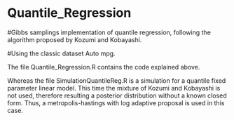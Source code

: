 # Quantile_Regression
#Gibbs samplings implementation of quantile regression, following the algorithm proposed by Kozumi and Kobayashi.

#Using the classic dataset Auto mpg.

The file Quantile_Regression.R contains the code explained above. 

Whereas the file SimulationQuantileReg.R is a simulation for a quantile fixed parameter linear model. This time the mixture of Kozumi and 
Kobayashi is not used, therefore resulting a posterior distribution without a known closed form. Thus, a metropolis-hastings with log adaptive proposal is used in this case.
